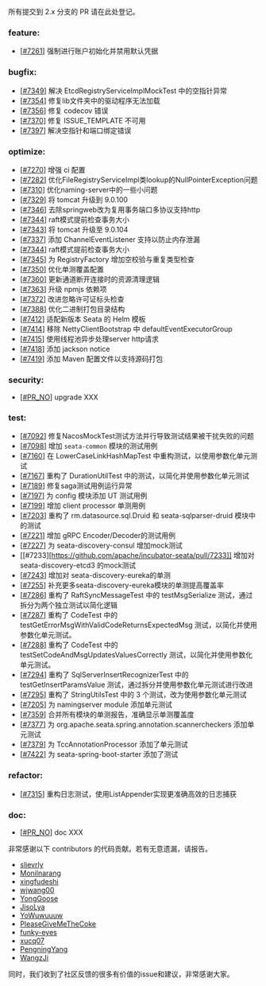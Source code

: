 <!--
    Licensed to the Apache Software Foundation (ASF) under one or more
    contributor license agreements.  See the NOTICE file distributed with
    this work for additional information regarding copyright ownership.
    The ASF licenses this file to You under the Apache License, Version 2.0
    (the "License"); you may not use this file except in compliance with
    the License.  You may obtain a copy of the License at

    http://www.apache.org/licenses/LICENSE-2.0
    
    Unless required by applicable law or agreed to in writing, software
    distributed under the License is distributed on an "AS IS" BASIS,
    WITHOUT WARRANTIES OR CONDITIONS OF ANY KIND, either express or implied.
    See the License for the specific language governing permissions and
    limitations under the License.
-->
所有提交到 2.x 分支的 PR 请在此处登记。

<!-- 请根据PR的类型添加 `变更记录` 到以下对应位置(feature/bugfix/optimize/test) 下 -->

### feature:

- [[#7261](https://github.com/apache/incubator-seata/pull/7261)] 强制进行账户初始化并禁用默认凭据


### bugfix:

- [[#7349](https://github.com/apache/incubator-seata/pull/7349)] 解决 EtcdRegistryServiceImplMockTest 中的空指针异常
- [[#7354](https://github.com/apache/incubator-seata/pull/7354)] 修复lib文件夹中的驱动程序无法加载
- [[#7356](https://github.com/apache/incubator-seata/pull/7356)] 修复 codecov 错误
- [[#7370](https://github.com/apache/incubator-seata/pull/7370)] 修复 ISSUE_TEMPLATE 不可用
- [[#7397](https://github.com/apache/incubator-seata/pull/7397)] 解决空指针和端口绑定错误


### optimize:

- [[#7270](https://github.com/apache/incubator-seata/pull/7270)] 增强 ci 配置
- [[#7282](https://github.com/apache/incubator-seata/pull/7282)] 优化FileRegistryServiceImpl类lookup的NullPointerException问题
- [[#7310](https://github.com/seata/seata/pull/7310)] 优化naming-server中的一些小问题
- [[#7329](https://github.com/apache/incubator-seata/pull/7329)] 将 tomcat 升级到 9.0.100
- [[#7346](https://github.com/apache/incubator-seata/pull/7346)] 去除springweb改为复用事务端口多协议支持http
- [[#7344](https://github.com/apache/incubator-seata/pull/7344)] raft模式提前检查事务大小
- [[#7343](https://github.com/apache/incubator-seata/pull/7343)] 将 tomcat 升级至 9.0.104
- [[#7337](https://github.com/apache/incubator-seata/pull/7337)] 添加 ChannelEventListener 支持以防止内存泄漏
- [[#7344](https://github.com/apache/incubator-seata/pull/7344)] raft模式提前检查事务大小
- [[#7345](https://github.com/apache/incubator-seata/pull/7345)] 为 RegistryFactory 增加空校验与重复类型检查
- [[#7350](https://github.com/apache/incubator-seata/pull/7350)] 优化单测覆盖配置
- [[#7360](https://github.com/apache/incubator-seata/pull/7360)] 更新通道断开连接时的资源清理逻辑
- [[#7363](https://github.com/apache/incubator-seata/pull/7363)] 升级 npmjs 依赖项
- [[#7372](https://github.com/apache/incubator-seata/pull/7372)] 改进忽略许可证标头检查
- [[#7388](https://github.com/apache/incubator-seata/pull/7388)] 优化二进制打包目录结构
- [[#7412](https://github.com/apache/incubator-seata/pull/7412)] 适配新版本 Seata 的 Helm 模板
- [[#7414](https://github.com/apache/incubator-seata/pull/7414)] 移除 NettyClientBootstrap 中 defaultEventExecutorGroup
- [[#7415](https://github.com/apache/incubator-seata/pull/7415)] 使用线程池异步处理server http请求
- [[#7418](https://github.com/apache/incubator-seata/pull/7418)] 添加 jackson notice
- [[#7419](https://github.com/apache/incubator-seata/pull/7419)] 添加 Maven 配置文件以支持源码打包


### security:

- [[#PR_NO](https://github.com/seata/seata/pull/PR_NO)] upgrade XXX


### test:

- [[#7092](https://github.com/apache/incubator-seata/pull/7092)] 修复NacosMockTest测试方法并行导致测试结果被干扰失败的问题
- [[#7098](https://github.com/apache/incubator-seata/pull/7098)] 增加 `seata-common` 模块的测试用例
- [[#7160](https://github.com/apache/incubator-seata/pull/7160)] 在 LowerCaseLinkHashMapTest 中重构测试，以使用参数化单元测试
- [[#7167](https://github.com/apache/incubator-seata/pull/7167)] 重构了 DurationUtilTest 中的测试，以简化并使用参数化单元测试
- [[#7189](https://github.com/apache/incubator-seata/pull/7189)] 修复saga测试用例运行异常
- [[#7197](https://github.com/apache/incubator-seata/pull/7197)] 为 config 模块添加 UT 测试用例
- [[#7199](https://github.com/apache/incubator-seata/pull/7199)] 增加 client processor 单测用例
- [[#7203](https://github.com/apache/incubator-seata/pull/7203)] 重构了 rm.datasource.sql.Druid 和 seata-sqlparser-druid 模块中的测试
- [[#7221](https://github.com/apache/incubator-seata/pull/7221)] 增加 gRPC Encoder/Decoder的测试用例
- [[#7227](https://github.com/apache/incubator-seata/pull/7227)] 为 seata-discovery-consul 增加mock测试
- [[#7233][https://github.com/apache/incubator-seata/pull/7233]] 增加对 seata-discovery-etcd3 的mock测试
- [[#7243](https://github.com/apache/incubator-seata/pull/7243)] 增加对 seata-discovery-eureka的单测
- [[#7255](https://github.com/apache/incubator-seata/pull/7255)] 补充更多seata-discovery-eureka模块的单测提高覆盖率
- [[#7286](https://github.com/apache/incubator-seata/pull/7286)] 重构了 RaftSyncMessageTest 中的 testMsgSerialize 测试，通过拆分为两个独立测试以简化逻辑
- [[#7287](https://github.com/apache/incubator-seata/pull/7287)] 重构了 CodeTest 中的 testGetErrorMsgWithValidCodeReturnsExpectedMsg 测试，以简化并使用参数化单元测试。
- [[#7288](https://github.com/apache/incubator-seata/pull/7288)] 重构了 CodeTest 中的 testSetCodeAndMsgUpdatesValuesCorrectly 测试，以简化并使用参数化单元测试。
- [[#7294](https://github.com/apache/incubator-seata/pull/7294)] 重构了 SqlServerInsertRecognizerTest 中的 testGetInsertParamsValue 测试，通过拆分并使用参数化单元测试进行改进
- [[#7295](https://github.com/apache/incubator-seata/pull/7295)] 重构了 StringUtilsTest 中的 3 个测试，改为使用参数化单元测试
- [[#7205](https://github.com/apache/incubator-seata/issues/7205)] 为 namingserver module 添加单元测试
- [[#7359](https://github.com/apache/incubator-seata/issues/7359)] 合并所有模块的单测报告，准确显示单测覆盖度
- [[#7377](https://github.com/apache/incubator-seata/issues/7377)] 为 org.apache.seata.spring.annotation.scannercheckers 添加单元测试
- [[#7379](https://github.com/apache/incubator-seata/issues/7379)] 为 TccAnnotationProcessor 添加了单元测试 
- [[#7422](https://github.com/apache/incubator-seata/pull/7422)] 为 seata-spring-boot-starter 添加了测试


### refactor:

- [[#7315](https://github.com/apache/incubator-seata/pull/7315)] 重构日志测试，使用ListAppender实现更准确高效的日志捕获


### doc:

- [[#PR_NO](https://github.com/seata/seata/pull/PR_NO)] doc XXX


非常感谢以下 contributors 的代码贡献。若有无意遗漏，请报告。

<!-- 请确保您的 GitHub ID 在以下列表中 -->

- [slievrly](https://github.com/slievrly)
- [Monilnarang](https://github.com/Monilnarang)
- [xingfudeshi](https://github.com/xingfudeshi)
- [wjwang00](https://github.com/wjwang00)
- [YongGoose](https://github.com/YongGoose)
- [JisoLya](https://github.com/JisoLya)
- [YoWuwuuuw](https://github.com/YoWuwuuuw)
- [PleaseGiveMeTheCoke](https://github.com/PleaseGiveMeTheCoke)
- [funky-eyes](https://github.com/funky-eyes)
- [xucq07](https://github.com/xucq07)
- [PengningYang](https://github.com/PengningYang)
- [WangzJi](https://github.com/WangzJi)


同时，我们收到了社区反馈的很多有价值的issue和建议，非常感谢大家。
